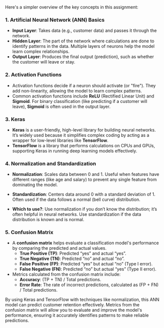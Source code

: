 Here's a simpler overview of the key concepts in this assignment:

### 1. **Artificial Neural Network (ANN) Basics**
   - **Input Layer**: Takes data (e.g., customer data) and passes it through the network.
   - **Hidden Layer**: The part of the network where calculations are done to identify patterns in the data. Multiple layers of neurons help the model learn complex relationships.
   - **Output Layer**: Produces the final output (prediction), such as whether the customer will leave or stay.

### 2. **Activation Functions**
   - Activation functions decide if a neuron should activate (or "fire"). They add non-linearity, allowing the model to learn complex patterns.
   - Common activation functions include **ReLU** (Rectified Linear Unit) and **Sigmoid**. For binary classification (like predicting if a customer will leave), **Sigmoid** is often used in the output layer.

### 3. **Keras**
   - **Keras** is a user-friendly, high-level library for building neural networks. It’s widely used because it simplifies complex coding by acting as a wrapper for low-level libraries like **TensorFlow**.
   - **TensorFlow** is a library that performs calculations on CPUs and GPUs, supporting Keras in running deep learning models effectively.

### 4. **Normalization and Standardization**
   - **Normalization**: Scales data between 0 and 1. Useful when features have different ranges (like age and salary) to prevent any single feature from dominating the model.
   - **Standardization**: Centers data around 0 with a standard deviation of 1. Often used if the data follows a normal (bell curve) distribution. 

   - **Which to use?**: Use normalization if you don’t know the distribution; it’s often helpful in neural networks. Use standardization if the data distribution is known and is normal.

### 5. **Confusion Matrix**
   - A **confusion matrix** helps evaluate a classification model's performance by comparing the predicted and actual values.
     - **True Positive (TP)**: Predicted “yes” and actual “yes”.
     - **True Negative (TN)**: Predicted “no” and actual “no”.
     - **False Positive (FP)**: Predicted “yes” but actual “no” (Type I error).
     - **False Negative (FN)**: Predicted “no” but actual “yes” (Type II error).
   - Metrics calculated from the confusion matrix include:
     - **Accuracy**: (TP + TN) / Total predictions.
     - **Error Rate**: The rate of incorrect predictions, calculated as (FP + FN) / Total predictions.

By using Keras and TensorFlow with techniques like normalization, this ANN model can predict customer retention effectively. Metrics from the confusion matrix will allow you to evaluate and improve the model's performance, ensuring it accurately identifies patterns to make reliable predictions.
